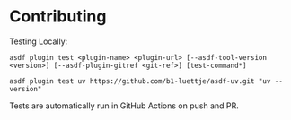 # Contributing

Testing Locally:

```shell
asdf plugin test <plugin-name> <plugin-url> [--asdf-tool-version <version>] [--asdf-plugin-gitref <git-ref>] [test-command*]

asdf plugin test uv https://github.com/b1-luettje/asdf-uv.git "uv --version"
```

Tests are automatically run in GitHub Actions on push and PR.
